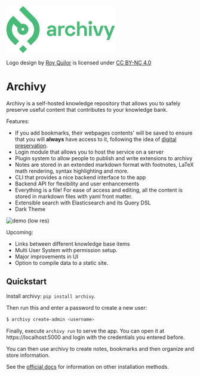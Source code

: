 ![logo](docs/img/logo.png)

Logo design by [Roy Quilor](https://www.quilor.com/) is licensed under [CC BY-NC 4.0](https://creativecommons.org/licenses/by-nc/4.0)

# Archivy

Archivy is a self-hosted knowledge repository that allows you to safely preserve useful content that contributes to your knowledge bank.

Features:

- If you add bookmarks, their webpages contents' will be saved to ensure that you will **always** have access to it, following the idea of [digital preservation](https://jeffhuang.com/designed_to_last/).
- Login module that allows you to host the service on a server
- Plugin system to allow people to publish and write extensions to archivy
- Notes are stored in an extended markdown format with footnotes, LaTeX math rendering, syntax highlighting and more. 
- CLI that provides a nice backend interface to the app
- Backend API for flexibility and user enhancements
- Everything is a file! For ease of access and editing, all the content is stored in markdown files with yaml front matter.
- Extensible search with Elasticsearch and its Query DSL
- Dark Theme


![demo (low res)](https://www.uzpg.me/assets/images/archivy.gif)


Upcoming:

- Links between different knowledge base items
- Multi User System with permission setup.
- Major improvements in UI
- Option to compile data to a static site.

## Quickstart


Install archivy: `pip install archivy`.

Then run this and enter a password to create a new user:

```bash
$ archivy create-admin <username>
```

Finally, execute `archivy run` to serve the app. You can open it at https://localhost:5000 and login with the credentials you entered before.

You can then use archivy to create notes, bookmarks and then organize and store information.

See the [official docs](https://archivy.github.io) for information on other installation methods.
